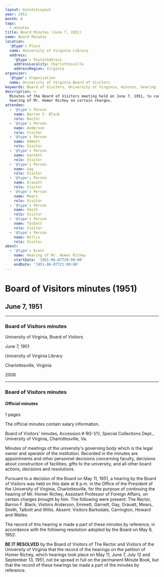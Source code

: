 ```yaml
---
layout: minutesLayout
year: 1951
month: 6
tags:
  - minutes
title: Board Minutes (June 7, 1951)
name: Board Minutes
location:
  '@type': Place
  name: University of Virginia Library
  address:
    '@type': PostalAddress
    addressLocality: Charlottesville
    addressRegion: Virginia
organizer:
  '@type': Organization
  name: University of Virginia Board of Visitors
keywords: Board of Visitors, University of Virginia, minutes, hearing
description: >-
  Minutes of the Board of Visitors meeting held on June 7, 1951, to continue the
  hearing of Mr. Homer Richey on certain charges.
attendee:
  - '@type': Person
    name: Barron F. Black
    role: Rector
  - '@type': Person
    name: Anderson
    role: Visitor
  - '@type': Person
    name: Emmett
    role: Visitor
  - '@type': Person
    name: Garnett
    role: Visitor
  - '@type': Person
    name: Gay
    role: Visitor
  - '@type': Person
    name: Gravatt
    role: Visitor
  - '@type': Person
    name: Mears
    role: Visitor
  - '@type': Person
    name: Smith
    role: Visitor
  - '@type': Person
    name: Talbott
    role: Visitor
  - '@type': Person
    name: Willis
    role: Visitor
about:
  - '@type': Event
    name: Hearing of Mr. Homer Richey
    startDate: '1951-06-07T20:00:00'
    endDate: '1951-06-07T21:00:00'
---
```


<!-- altadded -->
<!-- altadded -->

<!-- llmmeta -->



<!-- llmformatted -->

# Board of Visitors minutes (1951)

## June 7, 1951

***

### Board of Visitors minutes

University of Virginia, Board of Visitors

June 7, 1951

University of Virginia Library

Charlottesville, Virginia

2006

***

### Board of Visitors minutes

#### Official minutes

1 pages

The official minutes contain salary information.

Board of Visitors' minutes, Accession # RG-1/1/, Special Collections Dept., University of Virginia, Charlottesville, Va.

Minutes of meetings of the university's governing body which is the legal owner and operator of the institution. Recorded in the minutes are appointments and other personnel decisions concerning faculty, decisions about construction of facilities, gifts to the university, and all other board actions, decisions and resolutions.

Pursuant to a decision of the Board on May 11, 1951, a hearing by the Board of Visitors was held on this date at 8 p.m. in the Office of the President of the University of Virginia, Charlottesville, for the purpose of continuing the hearing of Mr. Homer Richey, Assistant Professor of Foreign Affairs, on certain charges brought by him. The following were present: The Rector, Barron F. Black; Visitors Anderson, Emmett, Garnett, Gay, Gravatt, Mears, Smith, Talbott and Willis. Absent: Visitors Barksdale, Carrington, Howard and Wailes.

The record of this hearing is made a part of these minutes by reference, in accordance with the following resolution adopted by the Board on May 9, 1952:

**BE IT RESOLVED** by the Board of Visitors of The Rector and Visitors of the University of Virginia that the record of the hearings on the petition of Homer Richey, which hearings took place on May 11, June 7, July 12 and September 13, 1951, not be spread in full on the permanent Minute Book, but that the record of these hearings be made a part of the minutes by reference.
